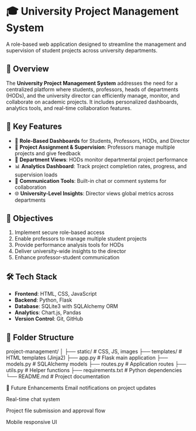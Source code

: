 # 🎓 University Project Management System

A role-based web application designed to streamline the management and supervision of student projects across university departments.

## 📌 Overview

The **University Project Management System** addresses the need for a centralized platform where students, professors, heads of departments (HODs), and the university director can efficiently manage, monitor, and collaborate on academic projects. It includes personalized dashboards, analytics tools, and real-time collaboration features.

## 🚀 Key Features

- 🔐 **Role-Based Dashboards** for Students, Professors, HODs, and Director
- 📁 **Project Assignment & Supervision**: Professors manage multiple projects and give feedback
- 🧭 **Department Views**: HODs monitor departmental project performance
- 📊 **Analytics Dashboard**: Track project completion rates, progress, and supervision loads
- 💬 **Communication Tools**: Built-in chat or comment systems for collaboration
- 🌐 **University-Level Insights**: Director views global metrics across departments

## 🎯 Objectives

1. Implement secure role-based access
2. Enable professors to manage multiple student projects
3. Provide performance analysis tools for HODs
4. Deliver university-wide insights to the director
5. Enhance professor-student communication

## 🛠️ Tech Stack

- **Frontend**: HTML, CSS, JavaScript
- **Backend**: Python, Flask
- **Database**: SQLite3 with SQLAlchemy ORM
- **Analytics**: Chart.js, Pandas
- **Version Control**: Git, GitHub

## 📁 Folder Structure

project-management/
│
├── static/ # CSS, JS, images
├── templates/ # HTML templates (Jinja2)
├── app.py # Flask main application
├── models.py # SQLAlchemy models
├── routes.py # Application routes
├── utils.py # Helper functions
├── requirements.txt # Python dependencies
└── README.md # Project documentation

📌 Future Enhancements
Email notifications on project updates

Real-time chat system

Project file submission and approval flow

Mobile responsive UI
